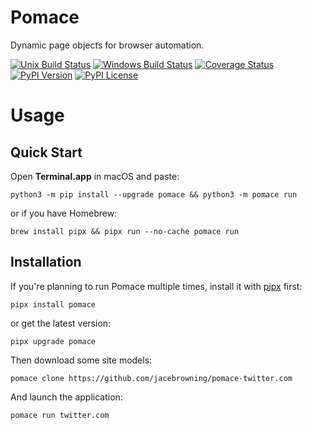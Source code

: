 # Pomace

Dynamic page objects for browser automation.

[![Unix Build Status](https://img.shields.io/travis/jacebrowning/pomace/main.svg?label=unix)](https://travis-ci.org/jacebrowning/pomace)
[![Windows Build Status](https://img.shields.io/appveyor/ci/jacebrowning/pomace/main.svg?label=window)](https://ci.appveyor.com/project/jacebrowning/pomace)
[![Coverage Status](https://img.shields.io/coveralls/jacebrowning/pomace/main.svg)](https://coveralls.io/r/jacebrowning/pomace)
[![PyPI Version](https://img.shields.io/pypi/v/pomace.svg)](https://pypi.org/project/pomace)
[![PyPI License](https://img.shields.io/pypi/l/pomace.svg)](https://pypi.org/project/pomace)

# Usage

## Quick Start

Open **Terminal.app** in macOS and paste:

```
python3 -m pip install --upgrade pomace && python3 -m pomace run
```

or if you have Homebrew:

```
brew install pipx && pipx run --no-cache pomace run
```

## Installation

If you're planning to run Pomace multiple times, install it with [pipx](https://pipxproject.github.io/pipx/) first:

```
pipx install pomace
```

or get the latest version:

```
pipx upgrade pomace
```

Then download some site models:

```
pomace clone https://github.com/jacebrowning/pomace-twitter.com
```

And launch the application:

```
pomace run twitter.com
```
